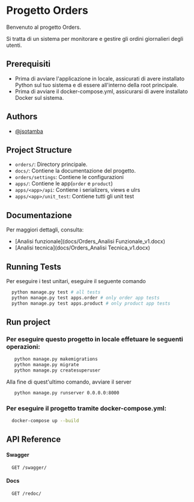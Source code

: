 # Progetto Orders

Benvenuto al progetto Orders.

Si tratta di un sistema per monitorare e gestire gli ordini giornalieri degli utenti.

## Prerequisiti
- Prima di avviare l'applicazione in locale, assicurati di avere installato Python sul tuo sistema e di essere all'interno della root principale.
- Prima di avviare il docker-compose.yml, assicurarsi di avere installato Docker sul sistema.


## Authors

- [@jsotamba](https://github.com/jsotamba)

## Project Structure
- `orders/`: Directory principale.
- `docs/`: Contiene la documentazione del progetto.
- `orders/settings`: Contiene le configurazioni 
- `apps/`: Contiene le app(`order` e `product`)
- `apps/<app>/api`: Contiene i serializers, views e ulrs
- `apps/<app>/unit_test`: Contiene tutti gli unit test


## Documentazione

Per maggiori dettagli, consulta: 
- [Analisi funzionale](docs/Orders_Analisi Funzionale_v1.docx)
- [Analisi tecnica](docs/Orders_Analisi Tecnica_v1.docx)

## Running Tests

Per eseguire i test unitari, eseguire il seguente comando

```bash
  python manage.py test # all tests
  python manage.py test apps.order # only order app tests
  python manage.py test apps.product # only product app tests
```

## Run project

### Per eseguire questo progetto in locale effetuare le seguenti operazioni:
```bash
   python manage.py makemigrations
   python manage.py migrate
   python manage.py createsuperuser
```
Alla fine di quest'ultimo comando, avviare il server
```bash
   python manage.py runserver 0.0.0.0:8000
```

### Per eseguire il progetto tramite docker-compose.yml:
```bash
  docker-compose up --build
```

## API Reference

#### Swagger

```http
  GET /swagger/
```

#### Docs

```http
  GET /redoc/
```

